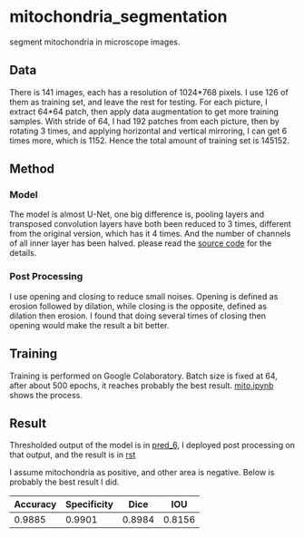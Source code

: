 # mitochondria_segmentation
segment mitochondria in microscope images.

## Data

There is 141 images, each has a resolution of 1024\*768 pixels. I use 126 of them as training set, and leave the rest for testing. For each picture, I extract 64\*64 patch, then apply data augmentation to get more training samples. With stride of 64, I had 192 patches from each picture, then by rotating 3 times, and applying horizontal and vertical mirroring, I can get 6 times more, which is 1152. Hence the total amount of training set is 145152.

## Method

### Model

The model is almost U-Net, one big difference is, pooling layers and transposed convolution layers have both been reduced to 3 times, different from the original version, which has it 4 times. And the number of channels of all inner layer has been halved. please read the [source code](./src/model.py) for the details.

### Post Processing

I use opening and closing to reduce small noises. Opening is defined as erosion followed by dilation, while closing is the opposite, defined as dilation then erosion. I found that doing several times of closing then opening would make the result a bit better. 

## Training

Training is performed on Google Colaboratory. Batch size is fixed at 64, after about 500 epochs, it reaches probably the best result. [mito.ipynb](./src/mito.ipynb) shows the process.

## Result

Thresholded output of the model is in [pred_6](./pred_6), I deployed post processing on that output, and the result is in [rst](./rst)

I assume mitochondria as positive, and other area is negative. Below is probably the best result I did.

| Accuracy | Specificity | Dice   | IOU    |
| -------- | ----------- | ------ | ------ |
| 0.9885   | 0.9901      | 0.8984 | 0.8156 |

